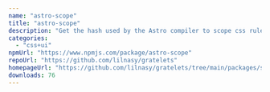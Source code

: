 ```yaml
---
name: "astro-scope"
title: "astro-scope"
description: "Get the hash used by the Astro compiler to scope css rules."
categories:
  - "css+ui"
npmUrl: "https://www.npmjs.com/package/astro-scope"
repoUrl: "https://github.com/lilnasy/gratelets"
homepageUrl: "https://github.com/lilnasy/gratelets/tree/main/packages/scope"
downloads: 76
---
```

